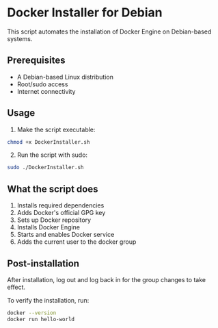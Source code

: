 # Docker Installer for Debian

This script automates the installation of Docker Engine on Debian-based systems.

## Prerequisites

- A Debian-based Linux distribution
- Root/sudo access
- Internet connectivity

## Usage

1. Make the script executable:
```bash
chmod +x DockerInstaller.sh
```

2. Run the script with sudo:
```bash
sudo ./DockerInstaller.sh
```

## What the script does

1. Installs required dependencies
2. Adds Docker's official GPG key
3. Sets up Docker repository
4. Installs Docker Engine
5. Starts and enables Docker service
6. Adds the current user to the docker group

## Post-installation

After installation, log out and log back in for the group changes to take effect.

To verify the installation, run:
```bash
docker --version
docker run hello-world
```
